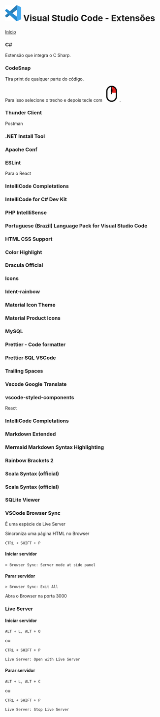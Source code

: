 # ![](./code.svg) Visual Studio Code - Extensões

[Início](./README.md)

### C#

Extensão que integra o C Sharp.

### CodeSnap

Tira print de qualquer parte do código.

Para isso selecione o trecho e depois tecle com ![](./bt_right.svg).

### Thunder Client

Postman

### .NET Install Tool

### Apache Conf

### ESLint

Para o React

### IntelliCode Completations

### IntelliCode for C# Dev Kit

### PHP IntellliSense

### Portuguese (Brazil) Language Pack for Visual Studio Code

### HTML CSS Support

### Color Highlight

### Dracula Official

### Icons

### Ident-rainbow

### Material Icon Theme

### Material Product Icons

### MySQL

### Prettier - Code formatter

### Prettier SQL VSCode

### Trailing Spaces

### Vscode Google Translate

### vscode-styled-components

React

### IntelliCode Completations

### Markdown Extended

### Mermaid Markdown Syntax Highlighting

### Rainbow Brackets 2

### Scala Syntax (official)

### Scala Syntax (official)

### SQLite Viewer

### VSCode Browser Sync

É uma espécie de Live Server

Sincroniza uma página HTML no Browser

```console
CTRL + SHIFT + P
```

#### Iniciar servidor

```console
> Browser Sync: Server mode at side panel
```

#### Parar servidor

```console
> Browser Sync: Exit All
```

Abra o Browser na porta 3000

### Live Server

#### Iniciar servidor

```console
ALT + L, ALT + O
```

ou

```console
CTRL + SHIFT + P
```

```console
Live Server: Open with Live Server
```

#### Parar servidor

```console
ALT + L, ALT + C
```

ou

```console
CTRL + SHIFT + P
```

```console
Live Server: Stop Live Server
```
